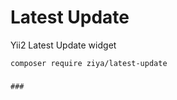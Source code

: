 # Latest Update
Yii2 Latest Update widget
```
composer require ziya/latest-update
```
###

```
###
```
```
